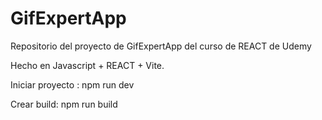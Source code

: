 # GifExpertApp

Repositorio del proyecto de GifExpertApp del curso de REACT de Udemy

Hecho en Javascript + REACT + Vite.



Iniciar proyecto :  npm run dev

Crear build:        npm run build

